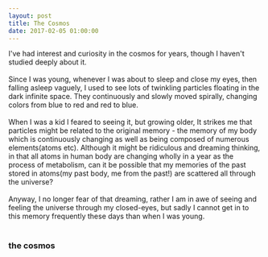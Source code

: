 ```yaml
---
layout: post
title: The Cosmos
date: 2017-02-05 01:00:00
---
```


I've had interest and curiosity in the cosmos for years, though I haven't studied deeply about it.
<br/><br/>
Since I was young, whenever I was about to sleep and close my eyes, then falling asleep vaguely, I used to see lots of twinkling particles floating in the dark infinite space. They continuously and slowly moved spirally, changing colors from blue to red and red to blue.
<br/><br/>
When I was a kid I feared to seeing it, but growing older, It strikes me that particles might be related to the original memory - the memory of my body which is continuously changing as well as being composed of numerous elements(atoms etc). Although it might be ridiculous and dreaming thinking, in that all atoms in human body are changing wholly in a year as the process of metabolism, can it be possible that my memories of the past stored in atoms(my past body, me from the past!) are scattered all through the universe?
<br/><br/>
Anyway, I no longer fear of that dreaming, rather I am in awe of seeing and feeling the universe through my closed-eyes, but sadly I cannot get in to this memory frequently these days than when I was young.
<br/><br/>

### the cosmos
